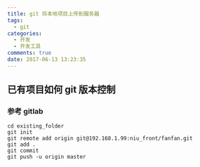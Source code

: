 ```yaml
---
title: git 将本地项目上传到服务器
tags:
  - git
categories:
  - 开发
  - 开发工具
comments: true
date: 2017-06-13 13:23:35
---
```


## 已有项目如何 git 版本控制

### 参考 gitlab

```
cd existing_folder
git init
git remote add origin git@192.168.1.99:niu_front/fanfan.git
git add .
git commit
git push -u origin master
```
